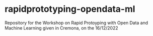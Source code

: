 # rapidprototyping-opendata-ml
Repository for the Workshop on Rapid Protoyping with Open Data and Machine Learning given in Cremona, on the 16/12/2022
